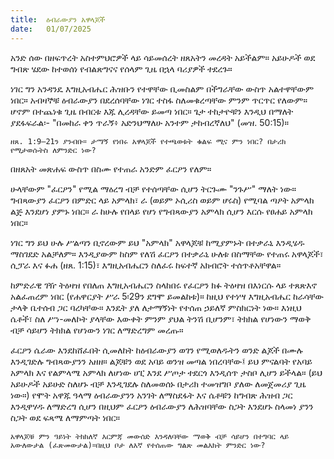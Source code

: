 ```yaml
---
title:  ዕብራውያን አዋላጆች
date:   01/07/2025
---
```


አንድ ሰው በዘፍጥረት አስተምህሮዎች ላይ ሳይመሰረት ዘጸአትን መረዳት አይችልም። አይሁዶች ወደ ግብጽ ሄደው ከተወሰነ የብልጽግናና የሰላም ጊዜ በኋላ ባሪያዎች ተደረጉ።

ነገር ግን አንዳንዴ እግዚአብሔር ሕዝቡን የተዋቸው ቢመስልም በችግራቸው ውስጥ አልተዋቸውም ነበር። አብዛኞቹ ዕብራውያን በደረሰባቸው ነገር ተስፋ ስለመቁረጣቸው ምንም ጥርጥር የለውም። ሆኖም በተጨነቁ ጊዜ በብርቱ እጁ ሊረዳቸው ይመጣ ነበር። ጌታ ተከታዮቹን እንዲህ በማለት ያደፋፍራል፡- "በመከራ ቀን ጥራኝ፥ አድንህማለሁ አንተም ታከብረኛለህ" (መዝ. 50:15)።

`ዘጸ. 1:9–21ን ያንብቡ። ታማኝ የነበሩ አዋላጆች የተጫወቱት ቁልፍ ሚና ምን ነበር? በታሪክ የሚታወሱትስ ለምንድር ነው?`

በዘጸአት መጽሐፍ ውስጥ በስሙ የተጠራ አንድም ፈርዖን የለም።

ሁላቸውም "ፈርዖን" የሚል ማዕረግ ብቻ የተሰጣቸው ሲሆን ትርጉሙ "ንጉሥ" ማለት ነው። ግብጻውያን ፈርዖን በምድር ላይ አምላክ፣ ራ (ወይም ኦሲሪስ ወይም ሆሩስ) የሚባል ጣዖት አምላክ ልጅ እንደሆነ ያምኑ ነበር። ራ ከሁሉ የበላይ የሆነ የግብጻውያን አምላክ ሲሆን እርሱ የፀሐይ አምላክ ነበር።

ነገር ግን ይህ ሁሉ ሥልጣን ቢኖረውም ይህ "አምላክ" አዋላጆቹ ከሚያምኑት በተቃራኒ እንዲሄዱ ማስገደድ አልቻለም። እንዲያውም ከስም የለሽ ፈርዖን በተቃራኒ ሁለቱ በስማቸው የተጠሩ አዋላጆች፣ ሲፓራ እና ፉሐ (ዘጸ. 1:15)፣ እግዚአብሔርን ስለፈሩ ከፍተኛ አክብሮት ተሰጥቶአቸዋል።

ከምድራዊ ገዥ ትዕዛዝ የበለጠ እግዚአብሔርን ስላከበሩ የፈርዖን ክፉ ትዕዛዝ በእነርሱ ላይ ተጸጽእኖ አልፈጠረም ነበር (የሐዋርያት ሥራ 5፡29ን ደግሞ ይመልከቱ)። ከዚህ የተነሣ እግዚአብሔር ከራሳቸው ታላቅ ቤተሰብ ጋር ባረካቸው። እንዴት ያለ ለታማኝነት የተሰጠ ኃይለኛ ምስክርነት ነው። እነዚህ ሴቶች፣ ስለ ሥነ-መለኮት ያላቸው እውቀት ምንም ያህል ትንሽ ቢሆንም፣ ትክክል የሆነውን ማወቅ ብቻ ሳይሆን ትክክል የሆነውን ነገር ለማድረግም መረጡ።

ፈርዖን ሴራው እንደከሸፈበት ሲመለከት ከዕብራውያን ወገን የሚወለዱትን ወንድ ልጆች በሙሉ እንዲገድሉ ግብጻውያንን አዘዘ። ልጆቹን ወደ አባይ ወንዝ መጣል ነበረባቸው፤ ይህ ምናልባት የአባይ አምላክ እና የልምላሜ አምላክ ለሆነው ሀፒ እንደ ሥጦታ ተደርጎ እንዲሰጥ ታስቦ ሊሆን ይችላል። (ይህ አይሁዶች አይሁድ ስለሆኑ ብቻ እንዲገደሉ ስለመወሰኑ በታሪክ ተመዝግቦ ያለው ለመጀመሪያ ጊዜ ነው።) የሞት አዋጁ ዓላማ ዕብራውያንን አንገት ለማስደፋት እና ሴቶቹን ከግብጽ ሕዝብ ጋር እንዲዋሃዱ ለማድረግ ሲሆን በዚህም ፈርዖን ዕብራውያን ለሕዝባቸው ስጋት እንደሆኑ ስላመነ ያንን ስጋት ወደ ፍጻሜ ለማምጣት ነበር።

`አዋላጆቹ ምን ዓይነት ትክክለኛ እርምጃ መውሰድ እንዳለባቸው ማወቅ ብቻ ሳይሆን በተግባር ላይ አውለውታል (ፈጽመውታል)።በዚህ ቦታ ለእኛ የተሰጠው ግልጽ መልእክት ምንድር ነው?`